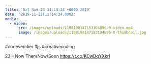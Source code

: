 ```yaml
---
title: 'Sat Nov 23 11:14:34 +0000 2019'
date: '2019-11-23T11:14:34.000Z'
media:
  - video:
      src: /images/uploads/1198198147153104896-0-video.mp4
      image: /images/uploads/1198198147153104896-0-thumbnail.jpg
---
```

#codevember #js #creativecoding

23 – Now
Then/Now/Soon https://t.co/KCwDqYXkrI
